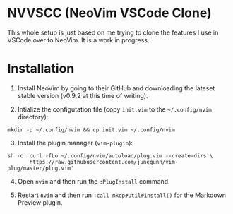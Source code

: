 # NVVSCC (NeoVim VSCode Clone)

This whole setup is just based on me trying to clone the features I use in VSCode over to NeoVim. It is a work in progress.

# Installation

1. Install NeoVim by going to their GitHub and downloading the lateset stable version (v0.9.2 at this time of writing).

2. Intialize the configutation file (copy `init.vim` to the `~/.config/nvim` directory):

```
mkdir -p ~/.config/nvim && cp init.vim ~/.config/nvim
```

3. Install the plugin manager (`vim-plugin`):

```
sh -c 'curl -fLo ~/.config/nvim/autoload/plug.vim --create-dirs \
       https://raw.githubusercontent.com/junegunn/vim-plug/master/plug.vim'
```

4. Open `nvim` and then run the `:PlugInstall` command.

5. Restart `nvim` and then run `:call mkdp#util#install()` for the Markdown Preview plugin.

